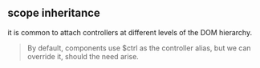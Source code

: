 

## scope inheritance 
it is common to attach controllers at different levels of the DOM hierarchy.



>By default, components use $ctrl as the controller alias, but we can override it, should the need arise.

